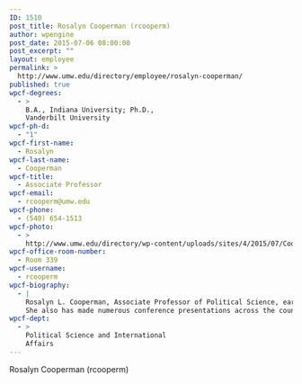 ```yaml
---
ID: 1510
post_title: Rosalyn Cooperman (rcooperm)
author: wpengine
post_date: 2015-07-06 08:00:00
post_excerpt: ""
layout: employee
permalink: >
  http://www.umw.edu/directory/employee/rosalyn-cooperman/
published: true
wpcf-degrees:
  - >
    B.A., Indiana University; Ph.D.,
    Vanderbilt University
wpcf-ph-d:
  - "1"
wpcf-first-name:
  - Rosalyn
wpcf-last-name:
  - Cooperman
wpcf-title:
  - Associate Professor
wpcf-email:
  - rcooperm@umw.edu
wpcf-phone:
  - (540) 654-1513
wpcf-photo:
  - >
    http://www.umw.edu/directory/wp-content/uploads/sites/4/2015/07/Cooperman-Rosalyn05.jpg
wpcf-office-room-number:
  - Room 339
wpcf-username:
  - rcooperm
wpcf-biography:
  - |
    Rosalyn L. Cooperman, Associate Professor of Political Science, earned a Ph.D. (2002) in political science from Vanderbilt University and a B.A. (1991) in political science from Indiana University, Bloomington. Her articles have appeared in such publications as Congress Reconsidered (2001), Women & Politics (2002), and Polling America: An Encyclopedia of Public Opinion (2005). In addition, her article “Party Polarization, Party Commitment, and Conflict Extension among American Party Activists” appeared in American Political Science Review (2010) and her article “Where Are the Women? Women as Candidates in the Republican Party of Virginia” appeared in the Virginia Social Science Journal (2011). She is currently working on a book project that examines the role of political parties and organizations in the recruitment and support of women congressional candidates. Dr. Cooperman is the recipient of University of Mary Washington Professional Activity Grants, an American Political Science Association Graduate Student Grant, and several Vanderbilt University grants. Dr. Cooperman was a principal investigator for the 2004 Convention Delegate Study, a national survey of democratic and republican party activists.
    She also has made numerous conference presentations across the country. Dr. Cooperman has professional experience in the political arena, having served as campaign manager for Hoosiers for Jill Long, Lyndon B. Johnson Intern in the office of Congresswoman Jill Long, and a committee aide for the Montana State Legislature. She is an expert in American government, congressional campaigns and elections, U.S. Congress, political parties, and women and politics.
wpcf-dept:
  - >
    Political Science and International
    Affairs
---
```

Rosalyn Cooperman (rcooperm)